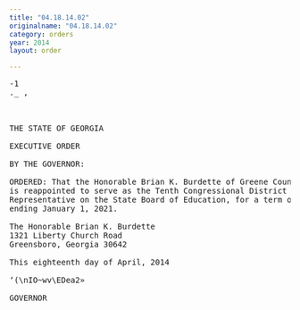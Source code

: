 ```yaml
---
title: "04.18.14.02"
originalname: "04.18.14.02"
category: orders
year: 2014
layout: order

---
```

<pre>
-1
._ ,

   

THE STATE OF GEORGIA

EXECUTIVE ORDER

BY THE GOVERNOR:

ORDERED: That the Honorable Brian K. Burdette of Greene County, Georgia,
is reappointed to serve as the Tenth Congressional District
Representative on the State Board of Education, for a term of office
ending January 1, 2021.

The Honorable Brian K. Burdette
1321 Liberty Church Road
Greensboro, Georgia 30642

This eighteenth day of April, 2014

‘(\nIO~wv\EDea2»

GOVERNOR

</pre>
